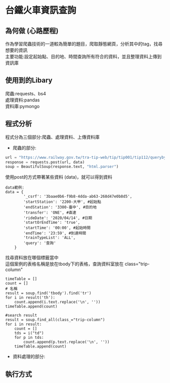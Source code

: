 # 台鐵火車資訊查詢

## 為何做 (心路歷程)
作為學習爬蟲技術的一道較為簡單的題目，爬取靜態網頁，分析其中的tag，找尋想要的資訊  
主要功能:設定起始點、目的地、時間查詢所有符合的資料，並且整理資料上傳到資訊庫  
## 使用到的Libary
爬蟲:requests、bs4  
處理資料:pandas  
資料庫:pymongo  
## 程式分析
程式分為三個部分:爬蟲、處理資料、上傳資料庫 

* 爬蟲的部分:
```python
url = "https://www.railway.gov.tw/tra-tip-web/tip/tip001/tip112/querybytime"
response = requests.post(url, data)
soup = BeautifulSoup(response.text, "html.parser")
``` 
使用post的方式帶著某些資料 (data)，就可以得到資料
  
``` 
data範例:
data = {
        '_csrf': '3baae0b6-f9b8-4dda-ab63-268d47e0b8d5', 
        'startStation': '2200-大甲', #起始點
        'endStation': '3300-臺中', #目的地
        'transfer': 'ONE', #直達
        'rideDate': '2020/04/14', #日期
        'startOrEndTime': 'true', 
        'startTime': '00:00', #起始時間
        'endTime': '23:59', #到達時間
        'trainTypeList': 'ALL', 
        'query': '查詢'
    }
``` 
找尋資料放在哪個標籤當中  
這個案例的表格名稱是放在tbody下的表格，查詢資料室放在 class="trip-column" 
```
timeTable = []
count = []
# 名稱
result = soup.find('tbody').find('tr')
for i in result('th'):
    count.append(i.text.replace('\n', ''))
timeTable.append(count)

#search result
result = soup.find_all(class_="trip-column")
for i in result:
    count = []
    tds = i("td")
    for p in tds:
        count.append(p.text.replace('\n', ''))
    timeTable.append(count)
```
  
* 資料處理的部分:

## 執行方式
